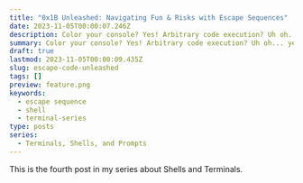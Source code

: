 ```yaml
---
title: "0x1B Unleashed: Navigating Fun & Risks with Escape Sequences"
date: 2023-11-05T00:00:07.246Z
description: Color your console? Yes! Arbitrary code execution? Uh oh... yes.
summary: Color your console? Yes! Arbitrary code execution? Uh oh... yes.
draft: true
lastmod: 2023-11-05T00:00:09.435Z
slug: escape-code-unleashed
tags: []
preview: feature.png
keywords:
  - escape sequence
  - shell
  - terminal-series
type: posts
series:
  - Terminals, Shells, and Prompts
---
```


This is the fourth post in my series about Shells and Terminals.
